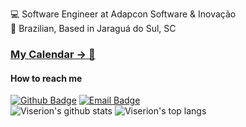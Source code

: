 :computer: Software Engineer at Adapcon Software & Inovação
<br>
:house_with_garden: Brazilian, Based in Jaraguá do Sul, SC

### [My Calendar -> 📅](https://calendar.google.com/calendar/appointments/schedules/AcZssZ2PhqsUDAlVNpaArCUnyfdms7JPY2trwYFmCaUw3cPPA9prwEvwYlmKD7onbvJAjCxbmrskh43X)

#### How to reach me
[![Github Badge](https://img.shields.io/badge/-Github-000?style=flat-square&logo=Github&logoColor=white&link=https://github.com/Viserion77)](https://github.com/Viserion77)
[![Email Badge](https://img.shields.io/badge/-Gmail-EEE?style=flat-square&logo=Gmail&link=jeferson.a.oficial@gmail.com)](mailto:jeferson.a.oficial@gmail.com)
<br>
![Viserion's github stats](https://github-readme-stats.vercel.app/api?username=Viserion77&count_private=true&show_icons=true&custom_title=Github%20Status&theme=onedark)
![Viserion's top langs](https://github-readme-stats.vercel.app/api/top-langs/?username=Viserion77&layout=compact)
